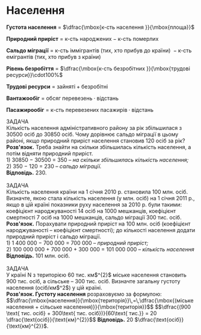 # Населення

<b>Густота населення</b> = $\dfrac{\mbox{к-сть населення }}{\mbox{площа}}$

<b>Природний приріст</b> = $\mbox{к-сть народжених} − \mbox{к-сть померлих}$

<b>Сальдо міграції</b> = $\mbox{к-сть іммігрантів (тих, хто прибув до країни) } − \mbox{к-сть емігрантів (тих, хто прибув з країни)}$

<b>Рівень безробіття</b> = $\dfrac{\mbox{к-сть безробітних }}{\mbox{трудові ресурси}}\cdot100%$

<b>Трудові ресурси</b> = $\mbox{зайняті} + \mbox{безробітні}$

<b>Вантажообіг</b> = $\mbox{обсяг перевезень}\cdot\mbox{відстань}$

<b>Пасажирообіг</b> = $\mbox{к-сть перевезених пасажирів}\cdot\mbox{відстань}$

<div class="task-wrap">
<span class="task">ЗАДАЧА</span>
<div class="task-text">Кількість населення адміністративного району за рік збільшилася з 30500 осіб до 30850 осіб. Чому дорівнює сальдо міграції в цьому районі, якщо природний приріст населення становив 120 осіб за рік?<br>
<b>Розв'язок.</b> Треба знайти на скільки збільшилась кількість населення, а потім відняти природний приріст.</br>
1) 30850 − 30500 = 350 – <i>на скільки збільшилась кількість населення;</i><br>
2) 350 − 120 = 230 – <i>сальдо міграції.</i><br>
<b>Відповідь.</b> 230. 
</div>
</div>
<br>

<div class="task-wrap">
<span class="task">ЗАДАЧА</span>
<div class="task-text">
Кількість населення країни на 1 січня 2010 р. становила 100 млн. осіб. Визначте, якою стала кількість населення (у млн. осіб) на 1 січня 2011 р., якщо в цій країні показники руху населення за 2010 р. були такими: коефіцієнт народжуваності 14 осіб на 1000 мешканців,  коефіцієнт смертності 7 осіб на 1000 мешканців, сальдо міграції 300 тис. осіб.<br>
<b>Розв'язок.</b> Порахувати природний приріст на 100 млн. осіб (коефіцієнт народжуваності – коефіцієнт смертності); до кількості населення додати природний приріст і сальдо міграції.<br>
1)	1 400 000 − 700 000 = 700 000 – <i>природний приріст;</i><br>
2)	100 000 000 + 700 000 + 300 000 = 101 000 000 – <i>кількість населення</i><br>
<b>Відповідь.</b> 101 млн. осіб.
</div>
</div>
<br>

<div class="task-wrap">
<span class="task">ЗАДАЧА</span>
<div class="task-text">У країні N з територією 60 тис. км$^{2}$ міське населення становить 900 тис. осіб, а сільське – 300 тис. осіб. Визначте загальну густоту населення (осіб/км$^2$) у цій країні.<br>
<b>Розв'язок. Густоту населення</b> розраховуємо за формулою:
$$\dfrac{\mbox{населення}}{\mbox{територія}}\,=\,\dfrac{\mbox{(міське населення + сільське населення)}}{\mbox{територія}}$$
$$\dfrac{(900 \text{ тис. осіб} + 300\text{ тис. осіб})}{60\text{ тис.}} = 20 \dfrac{\text{осіб}}{\text{км}^{2}}$$
<b>Відповідь.</b> 20 $\dfrac{\text{осіб}}{\text{км}^{2}}$.
</div>
</div>